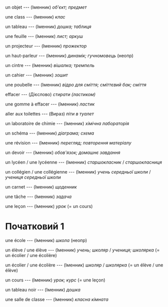 un objet --- (Іменник)
*об'єкт; предмет*



une class --- (Іменник)
*клас*



un tableau --- (Іменник)
*дошка; таблиця*



une feuille --- (Іменник)
*лист; аркуш*



un projecteur --- (Іменник)
*прожектор*



un haut-parleur --- (Іменник)
*динамік; гучномовець* (неопр)



un cintre --- (Іменник)
*вішалка; тремпель*



un cahier --- (Іменник)
*зошит*



une poubelle --- (Іменник)
*відро для сміття; сміттєвий бак; сміття*



effacer --- (Дієслово)
*стирати (ластиком)*



une gomme à effacer --- (Іменник)
*ластик*



aller aux toilettes --- (Вираз)
*піти в туалет*



un laboratoire de chimie --- (Іменник)
*хімічна лабораторія*



un schéma --- (Іменник)
*діаграма; схема*



une révision --- (Іменник)
*перегляд; повторення матеріалу*



un devoir --- (Іменник)
*обов'язок; домашнє завдання*



un lycéen / une lycéenne --- (Іменник)
*старшокласник* / *старшокласниця*



un collégien / une collégienne --- (Іменник)
*учень середньої школи* / *учениця середньої школи*



un carnet --- (Іменник)
*щоденник*



une tâche --- (Іменник)
*задача*



une leçon --- (Іменник)
*урок*
(= un cours)



# Початковий 1
une école --- (Іменник)
*школа* (неопр)



un élève / une élève --- (Іменник)
*учень; школяр* / *учениця; школярка*
(= un écolier / une écolière)



un écolier / une écolière --- (Іменник)
*школяр* / *школярка*
(= un élève / une élève)



un cours --- (Іменник)
*урок; курс*
(= une leçon)



un tableau noir --- (Іменник)
*дошка*



une salle de classe --- (Іменник)
*класна кімната*
